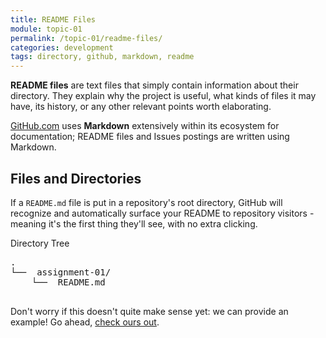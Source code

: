 ```yaml
---
title: README Files
module: topic-01
permalink: /topic-01/readme-files/
categories: development
tags: directory, github, markdown, readme
---
```


<div class="divider-heading"></div>


**README files** are text files that simply contain information about their directory. They explain why the project is useful, what kinds of files it may have, its history, or any other relevant points worth elaborating.

<a href="https://github.com/" target="_blank">GitHub.com</a> uses **Markdown** extensively within its ecosystem for documentation; README files and Issues postings are written using Markdown.


## Files and Directories
If a `README.md` file is put in a repository's root directory, GitHub will recognize and automatically surface your README to repository visitors - meaning it's the first thing they'll see, with no extra clicking.

<div class="code-heading">
  <span>Directory Tree</span>
</div>
<pre id="bash">
.
└── <i class="far fa-folder-open"></i> assignment-01/
    └── <i class="far fa-file-alt"></i> README.md

</pre>

Don't worry if this doesn't quite make sense yet: we can provide an example! Go ahead, <a href="{{ site.git_address }}#readme" target="_blank">check ours out</a>.

